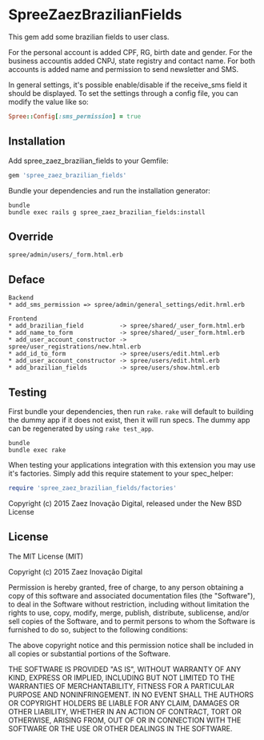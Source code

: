 SpreeZaezBrazilianFields
====================

This gem add some brazilian fields to user class.

For the personal account is added CPF, RG, birth date and gender.
For the business accountis added CNPJ, state registry and contact name.
For both accounts is added name and permission to send newsletter and SMS.

In general settings, it's possible enable/disable if the receive_sms field it should be displayed.
To set the settings through a config file, you can modify the value like so:

```ruby
Spree::Config[:sms_permission] = true
```

Installation
------------

Add spree_zaez_brazilian_fields to your Gemfile:

```ruby
gem 'spree_zaez_brazilian_fields'
```

Bundle your dependencies and run the installation generator:

```shell
bundle
bundle exec rails g spree_zaez_brazilian_fields:install
```

Override
------------

```
spree/admin/users/_form.html.erb
```

Deface
------------

```
Backend
* add_sms_permission => spree/admin/general_settings/edit.hrml.erb

Frontend
* add_brazilian_field          -> spree/shared/_user_form.html.erb
* add_name_to_form             -> spree/shared/_user_form.html.erb
* add_user_account_constructor -> spree/user_registrations/new.html.erb
* add_id_to_form               -> spree/users/edit.html.erb
* add_user_account_constructor -> spree/users/edit.html.erb
* add_brazilian_fields         -> spree/users/show.html.erb
```

Testing
-------

First bundle your dependencies, then run `rake`. `rake` will default to building the dummy app if it does not exist, then it will run specs. The dummy app can be regenerated by using `rake test_app`.

```shell
bundle
bundle exec rake
```

When testing your applications integration with this extension you may use it's factories.
Simply add this require statement to your spec_helper:

```ruby
require 'spree_zaez_brazilian_fields/factories'
```

Copyright (c) 2015 Zaez Inovação Digital, released under the New BSD License

License
-------

The MIT License (MIT)

Copyright (c) 2015 Zaez Inovação Digital

Permission is hereby granted, free of charge, to any person obtaining a copy
of this software and associated documentation files (the "Software"), to deal
in the Software without restriction, including without limitation the rights
to use, copy, modify, merge, publish, distribute, sublicense, and/or sell
copies of the Software, and to permit persons to whom the Software is
furnished to do so, subject to the following conditions:

The above copyright notice and this permission notice shall be included in all
copies or substantial portions of the Software.

THE SOFTWARE IS PROVIDED "AS IS", WITHOUT WARRANTY OF ANY KIND, EXPRESS OR
IMPLIED, INCLUDING BUT NOT LIMITED TO THE WARRANTIES OF MERCHANTABILITY,
FITNESS FOR A PARTICULAR PURPOSE AND NONINFRINGEMENT. IN NO EVENT SHALL THE
AUTHORS OR COPYRIGHT HOLDERS BE LIABLE FOR ANY CLAIM, DAMAGES OR OTHER
LIABILITY, WHETHER IN AN ACTION OF CONTRACT, TORT OR OTHERWISE, ARISING FROM,
OUT OF OR IN CONNECTION WITH THE SOFTWARE OR THE USE OR OTHER DEALINGS IN THE
SOFTWARE.
